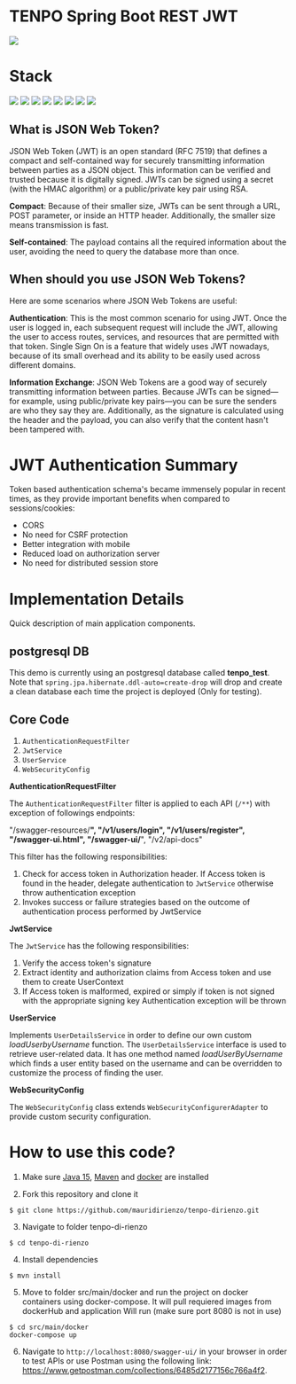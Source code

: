 # TENPO Spring Boot REST JWT 

![](https://img.shields.io/badge/build-success-brightgreen.svg)

# Stack

![](https://img.shields.io/badge/java_15-✓-blue.svg)
![](https://img.shields.io/badge/spring_boot-✓-blue.svg)
![](https://img.shields.io/badge/postgrestsql-✓-blue.svg)
![](https://img.shields.io/badge/jwt-✓-blue.svg)
![](https://img.shields.io/badge/swagger_2-✓-blue.svg)
![](https://img.shields.io/badge/postman-✓-blue.svg)
![](https://img.shields.io/badge/maven-✓-blue.svg)
![](https://img.shields.io/badge/docker-✓-blue.svg)


## What is JSON Web Token?

JSON Web Token (JWT) is an open standard (RFC 7519) that defines a compact and self-contained way for securely transmitting information between parties as a JSON object. This information can be verified and trusted because it is digitally signed. JWTs can be signed using a secret (with the HMAC algorithm) or a public/private key pair using RSA.

**Compact**: Because of their smaller size, JWTs can be sent through a URL, POST parameter, or inside an HTTP header. Additionally, the smaller size means transmission is fast.

**Self-contained**: The payload contains all the required information about the user, avoiding the need to query the database more than once.

## When should you use JSON Web Tokens?

Here are some scenarios where JSON Web Tokens are useful:

**Authentication**: This is the most common scenario for using JWT. Once the user is logged in, each subsequent request will include the JWT, allowing the user to access routes, services, and resources that are permitted with that token. Single Sign On is a feature that widely uses JWT nowadays, because of its small overhead and its ability to be easily used across different domains.

**Information Exchange**: JSON Web Tokens are a good way of securely transmitting information between parties. Because JWTs can be signed—for example, using public/private key pairs—you can be sure the senders are who they say they are. Additionally, as the signature is calculated using the header and the payload, you can also verify that the content hasn't been tampered with.


# JWT Authentication Summary

Token based authentication schema's became immensely popular in recent times, as they provide important benefits when compared to sessions/cookies:

- CORS
- No need for CSRF protection
- Better integration with mobile
- Reduced load on authorization server
- No need for distributed session store

# Implementation Details

Quick description of main application components.

## postgresql DB

This demo is currently using an postgresql database called **tenpo_test**. Note that `spring.jpa.hibernate.ddl-auto=create-drop` will drop and create a clean database each time the project is deployed (Only for testing).

## Core Code

1. `AuthenticationRequestFilter`
2. `JwtService`
3. `UserService`
4. `WebSecurityConfig`

**AuthenticationRequestFilter**

The `AuthenticationRequestFilter` filter is applied to each API (`/**`) with exception of followings endpoints:

"/swagger-resources/**",
"/v1/users/login",
"/v1/users/register",
"/swagger-ui.html",
"/swagger-ui/**",
"/v2/api-docs"

This filter has the following responsibilities:

1. Check for access token in Authorization header. If Access token is found in the header, delegate authentication to `JwtService` otherwise throw authentication exception
2. Invokes success or failure strategies based on the outcome of authentication process performed by JwtService

**JwtService**

The `JwtService` has the following responsibilities:

1. Verify the access token's signature
2. Extract identity and authorization claims from Access token and use them to create UserContext
3. If Access token is malformed, expired or simply if token is not signed with the appropriate signing key Authentication exception will be thrown

**UserService**

Implements `UserDetailsService` in order to define our own custom *loadUserbyUsername* function. The `UserDetailsService` interface is used to retrieve user-related data. It has one method named *loadUserByUsername* which finds a user entity based on the username and can be overridden to customize the process of finding the user.


**WebSecurityConfig**

The `WebSecurityConfig` class extends `WebSecurityConfigurerAdapter` to provide custom security configuration.


# How to use this code?

1. Make sure [Java 15](https://www.oracle.com/java/technologies/javase/jdk15-archive-downloads.html), [Maven](https://maven.apache.org) and [docker](https://docs.docker.com/) are installed

2. Fork this repository and clone it
  
```
$ git clone https://github.com/mauridirienzo/tenpo-dirienzo.git
```

3. Navigate to folder tenpo-di-rienzo 

```
$ cd tenpo-di-rienzo
```

4. Install dependencies

```
$ mvn install
```

5. Move to folder src/main/docker and run the project on docker containers using docker-compose. It will pull requiered images from dockerHub and application Will run (make sure port 8080 is not in use)

```
$ cd src/main/docker
docker-compose up
```

6. Navigate to `http://localhost:8080/swagger-ui/` in your browser in order to test APIs or use Postman using the following link:
https://www.getpostman.com/collections/6485d2177156c766a4f2.


